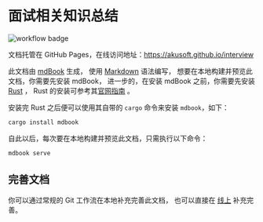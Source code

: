 # 面试相关知识总结

![workflow badge](https://github.com/akusoft/interview/workflows/github-pages/badge.svg)

文档托管在 GitHub Pages，在线访问地址：https://akusoft.github.io/interview

此文档由 [mdBook](https://github.com/rust-lang/mdBook) 生成，
使用 [Markdown](https://guides.github.com/features/mastering-markdown/) 语法编写，
想要在本地构建并预览此文档，你需要先安装 mdBook，
进一步的，在安装 mdBook 之前，你需要先安装 [Rust](https://www.rust-lang.org/zh-CN/) ，
Rust 的安装可参考其[官网指南](https://www.rust-lang.org/zh-CN/tools/install) 。

安装完 Rust 之后便可以使用其自带的 `cargo` 命令来安装 `mdbook`，如下：

```bash
cargo install mdbook
```

自此以后，每次要在本地构建并预览此文档，只需执行以下命令：

```bash
mdbook serve
```

## 完善文档

你可以通过常规的 Git 工作流在本地补充完善此文档，
也可以直接在 [线上](https://github.com/akusoft/interview) 补充完善。
